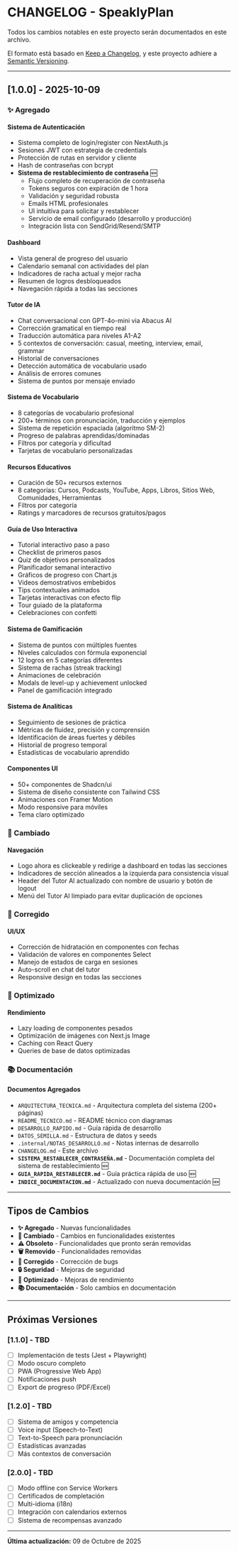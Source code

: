 
# CHANGELOG - SpeaklyPlan

Todos los cambios notables en este proyecto serán documentados en este archivo.

El formato está basado en [Keep a Changelog](https://keepachangelog.com/es-ES/1.0.0/),
y este proyecto adhiere a [Semantic Versioning](https://semver.org/lang/es/).

---

## [1.0.0] - 2025-10-09

### ✨ Agregado

#### Sistema de Autenticación
- Sistema completo de login/register con NextAuth.js
- Sesiones JWT con estrategia de credentials
- Protección de rutas en servidor y cliente
- Hash de contraseñas con bcrypt
- **Sistema de restablecimiento de contraseña** 🆕
  - Flujo completo de recuperación de contraseña
  - Tokens seguros con expiración de 1 hora
  - Validación y seguridad robusta
  - Emails HTML profesionales
  - UI intuitiva para solicitar y restablecer
  - Servicio de email configurado (desarrollo y producción)
  - Integración lista con SendGrid/Resend/SMTP

#### Dashboard
- Vista general de progreso del usuario
- Calendario semanal con actividades del plan
- Indicadores de racha actual y mejor racha
- Resumen de logros desbloqueados
- Navegación rápida a todas las secciones

#### Tutor de IA
- Chat conversacional con GPT-4o-mini via Abacus AI
- Corrección gramatical en tiempo real
- Traducción automática para niveles A1-A2
- 5 contextos de conversación: casual, meeting, interview, email, grammar
- Historial de conversaciones
- Detección automática de vocabulario usado
- Análisis de errores comunes
- Sistema de puntos por mensaje enviado

#### Sistema de Vocabulario
- 8 categorías de vocabulario profesional
- 200+ términos con pronunciación, traducción y ejemplos
- Sistema de repetición espaciada (algoritmo SM-2)
- Progreso de palabras aprendidas/dominadas
- Filtros por categoría y dificultad
- Tarjetas de vocabulario personalizadas

#### Recursos Educativos
- Curación de 50+ recursos externos
- 8 categorías: Cursos, Podcasts, YouTube, Apps, Libros, Sitios Web, Comunidades, Herramientas
- Filtros por categoría
- Ratings y marcadores de recursos gratuitos/pagos

#### Guía de Uso Interactiva
- Tutorial interactivo paso a paso
- Checklist de primeros pasos
- Quiz de objetivos personalizados
- Planificador semanal interactivo
- Gráficos de progreso con Chart.js
- Videos demostrativos embebidos
- Tips contextuales animados
- Tarjetas interactivas con efecto flip
- Tour guiado de la plataforma
- Celebraciones con confetti

#### Sistema de Gamificación
- Sistema de puntos con múltiples fuentes
- Niveles calculados con fórmula exponencial
- 12 logros en 5 categorías diferentes
- Sistema de rachas (streak tracking)
- Animaciones de celebración
- Modals de level-up y achievement unlocked
- Panel de gamificación integrado

#### Sistema de Analíticas
- Seguimiento de sesiones de práctica
- Métricas de fluidez, precisión y comprensión
- Identificación de áreas fuertes y débiles
- Historial de progreso temporal
- Estadísticas de vocabulario aprendido

#### Componentes UI
- 50+ componentes de Shadcn/ui
- Sistema de diseño consistente con Tailwind CSS
- Animaciones con Framer Motion
- Modo responsive para móviles
- Tema claro optimizado

### 🔧 Cambiado

#### Navegación
- Logo ahora es clickeable y redirige a dashboard en todas las secciones
- Indicadores de sección alineados a la izquierda para consistencia visual
- Header del Tutor AI actualizado con nombre de usuario y botón de logout
- Menú del Tutor AI limpiado para evitar duplicación de opciones

### 🐛 Corregido

#### UI/UX
- Corrección de hidratación en componentes con fechas
- Validación de valores en componentes Select
- Manejo de estados de carga en sesiones
- Auto-scroll en chat del tutor
- Responsive design en todas las secciones

### 🚀 Optimizado

#### Rendimiento
- Lazy loading de componentes pesados
- Optimización de imágenes con Next.js Image
- Caching con React Query
- Queries de base de datos optimizadas

### 📚 Documentación

#### Documentos Agregados
- `ARQUITECTURA_TECNICA.md` - Arquitectura completa del sistema (200+ páginas)
- `README_TECNICO.md` - README técnico con diagramas
- `DESARROLLO_RAPIDO.md` - Guía rápida de desarrollo
- `DATOS_SEMILLA.md` - Estructura de datos y seeds
- `.internal/NOTAS_DESARROLLO.md` - Notas internas de desarrollo
- `CHANGELOG.md` - Este archivo
- **`SISTEMA_RESTABLECER_CONTRASEÑA.md`** - Documentación completa del sistema de restablecimiento 🆕
- **`GUIA_RAPIDA_RESTABLECER.md`** - Guía práctica rápida de uso 🆕
- **`INDICE_DOCUMENTACION.md`** - Actualizado con nueva documentación 🆕

---

## Tipos de Cambios

- **✨ Agregado** - Nuevas funcionalidades
- **🔧 Cambiado** - Cambios en funcionalidades existentes
- **⚠️ Obsoleto** - Funcionalidades que pronto serán removidas
- **🗑️ Removido** - Funcionalidades removidas
- **🐛 Corregido** - Corrección de bugs
- **🔒 Seguridad** - Mejoras de seguridad
- **🚀 Optimizado** - Mejoras de rendimiento
- **📚 Documentación** - Solo cambios en documentación

---

## Próximas Versiones

### [1.1.0] - TBD
- [ ] Implementación de tests (Jest + Playwright)
- [ ] Modo oscuro completo
- [ ] PWA (Progressive Web App)
- [ ] Notificaciones push
- [ ] Export de progreso (PDF/Excel)

### [1.2.0] - TBD
- [ ] Sistema de amigos y competencia
- [ ] Voice input (Speech-to-Text)
- [ ] Text-to-Speech para pronunciación
- [ ] Estadísticas avanzadas
- [ ] Más contextos de conversación

### [2.0.0] - TBD
- [ ] Modo offline con Service Workers
- [ ] Certificados de completación
- [ ] Multi-idioma (i18n)
- [ ] Integración con calendarios externos
- [ ] Sistema de recompensas avanzado

---

**Última actualización:** 09 de Octubre de 2025
